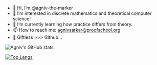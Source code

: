 - 👋 Hi, I’m @agniv-the-marker
- 👀 I’m interested in discrete mathematics and theoretical computer science!
- 🌱 I’m currently learning how practice differs from theory.
- 📫 How to reach me: agnivsarkar@proofschool.org
- 🤯 Giftless >>> Github...

![Agniv's GitHub stats](https://github-readme-stats.vercel.app/api?username=agniv-the-marker&show_icons=true&theme=cobalt)

[![Top Langs](https://github-readme-stats.vercel.app/api/top-langs/?username=agniv-the-marker&theme=cobalt&layout=compact)](https://github.com/anuraghazra/github-readme-stats)

<!---
agniv-the-marker/agniv-the-marker is a ✨ special ✨ repository because its `README.md` (this file) appears on your GitHub profile.
You can click the Preview link to take a look at your changes.
--->
